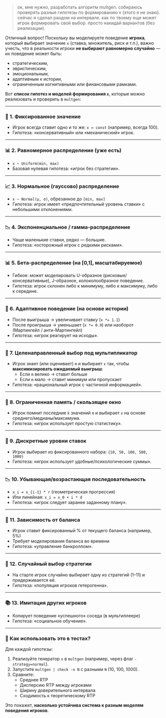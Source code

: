 > ок, мне нужно, разработать алгоритм multgen. собираюсь проверять разные гипотезы по формированию х (этого я не знаю). сейчас я сделал рандом на интервале. как по твоему еще может игрок формировать свой выбор. просто накидай вариантов (без реализации).

Отличный вопрос! Поскольку вы моделируете поведение **игрока**, который выбирает значение `x` (ставка, множитель, риск и т.п.), важно учесть, что в реальности игроки **не выбирают равномерно случайно** — их поведение может быть:

- стратегическим,
- эвристическим,
- эмоциональным,
- адаптивным к истории,
- ограниченным когнитивными или финансовыми рамками.

Вот **список гипотез и моделей формирования `x`**, которые можно реализовать и проверить в `multgen`:

---

### 🔢 1. **Фиксированное значение**
- Игрок всегда ставит одно и то же: `x = const` (например, всегда 100).
- Гипотеза: «консервативный» или «механический» игрок.

---

### 📊 2. **Равномерное распределение** (уже есть)
- `x ~ Uniform(min, max)`
- Базовая нулевая гипотеза: «игрок без стратегии».

---

### 📈 3. **Нормальное (гауссово) распределение**
- `x ~ Normal(μ, σ)`, обрезанное до `[min, max]`
- Гипотеза: игрок имеет «предпочтительный уровень ставки» с небольшими отклонениями.

---

### 📉 4. **Экспоненциальное / гамма-распределение**
- Чаще маленькие ставки, редко — большие.
- Гипотеза: «осторожный игрок с редкими рисками».

---

### 📊 5. **Бета-распределение (на [0,1], масштабируемое)**
- Гибкое: может моделировать U-образное (рисковые/консервативные), J-образное, колоколообразное поведение.
- Гипотеза: игрок склонен либо к минимуму, либо к максимуму, либо к середине.

---

### 🔄 6. **Адаптивное поведение (на основе истории)**
- После выигрыша → увеличивает ставку (`x *= 1.1`)
- После проигрыша → уменьшает (`x *= 0.9`) или наоборот (Мартингейл / анти-Мартингейл)
- Гипотеза: «игрок реагирует на исходы».

---

### 🎯 7. **Целенаправленный выбор под мультипликатор**
- Игрок знает (или оценивает) `m` и выбирает `x` так, чтобы **максимизировать ожидаемый выигрыш**:
  - Если `m` велико → ставит больше
  - Если `m` мало → ставит минимум или пропускает
- Гипотеза: «рациональный игрок с частичной информацией».

---

### 🧠 8. **Ограниченная память / скользящее окно**
- Игрок помнит последние `k` значений `m` и выбирает `x` на основе среднего/медианы/максимума.
- Гипотеза: «игрок использует простую статистику».

---

### 🎲 9. **Дискретные уровни ставок**
- Игрок выбирает из фиксированного набора: `{10, 50, 100, 500, 1000}`
- Гипотеза: «игрок использует удобные/психологические суммы».

---

### 📉 10. **Убывающая/возрастающая последовательность**
- `x_i = x_{i-1} * r` (геометрическая прогрессия)
- Или линейная: `x_i = x_0 + i * d`
- Гипотеза: «игрок следует заранее заданному плану».

---

### 💸 11. **Зависимость от баланса**
- Игрок ставит фиксированный % от текущего баланса (например, 5%)
- Требует моделирования баланса во времени
- Гипотеза: «управление банкроллом».

---

### 🤖 12. **Случайный выбор стратегии**
- На старте игрок случайно выбирает одну из стратегий (1–11) и придерживается её.
- Гипотеза: «популяция игроков гетерогенна».

---

### 📚 13. **Имитация других игроков**
- Копирует поведение «успешного» соседа (в мультиплеере)
- Гипотеза: «социальное обучение».

---

### 🧪 Как использовать это в тестах?

Для каждой гипотезы:
1. Реализуйте генератор `x` в `multgen` (например, через флаг `-strategy=normal`).
2. Запустите `multgen | check -n N` с разными `N` (10, 100, 1000).
3. Сравните:
   - Среднее RTP
   - Дисперсию RTP между игроками
   - Ширину доверительного интервала
   - Сходимость к теоретическому RTP

Это покажет, **насколько устойчива система к разным моделям поведения игроков**.
